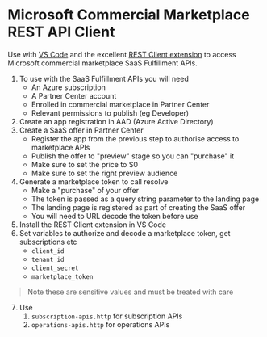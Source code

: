 # Microsoft Commercial Marketplace REST API Client

Use with [VS Code](https://code.visualstudio.com/) and the excellent [REST Client extension](https://marketplace.visualstudio.com/items?itemName=humao.rest-client) to access Microsoft commercial marketplace SaaS Fulfillment APIs.

1. To use with the SaaS Fulfillment APIs you will need
    * An Azure subscription
    * A Partner Center account
    * Enrolled in commercial marketplace in Partner Center
    * Relevant permissions to publish (eg Developer)
1. Create an app registration in AAD (Azure Active Directory)
1. Create a SaaS offer in Partner Center
   * Register the app from the previous step to authorise access to marketplace APIs
   * Publish the offer to "preview" stage so you can "purchase" it
   * Make sure to set the price to $0
   * Make sure to set the right preview audience
1. Generate a marketplace token to call resolve
   * Make a "purchase" of your offer 
   * The token is passed as a query string parameter to the landing page
   * The landing page is registered as part of creating the SaaS offer
   * You will need to URL decode the token before use
1. Install the REST Client extension in VS Code
1. Set variables to authorize and decode a marketplace token, get subscriptions etc
    * `client_id`
    * `tenant_id`
    * `client_secret`
    * `marketplace_token`
> Note these are sensitive values and must be treated with care    

7. Use
   1. `subscription-apis.http` for subscription APIs    
   1. `operations-apis.http` for operations APIs
